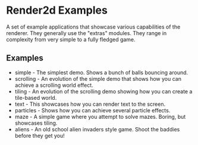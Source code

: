 # Render2d Examples
A set of example applications that showcase various capabilities of the renderer. They generally use the "extras" modules. They range in complexity from very simple to a fully fledged game.

## Examples
* simple - The simplest demo. Shows a bunch of balls bouncing around.
* scrolling - An evolution of the simple demo that shows how you can achieve a scrolling world effect.
* tiling - An evolution of the scrolling demo showing how you can create a tile-based world.
* text - This showcases how you can render text to the screen.
* particles - Shows how you can achieve several particle effects.
* maze - A simple game where you attempt to solve mazes. Boring, but showcases tiling.
* aliens - An old school alien invaders style game. Shoot the baddies before they get you!
